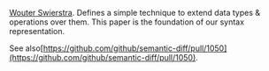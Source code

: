 [Wouter Swierstra](http://www.cs.ru.nl/~W.Swierstra/Publications/DataTypesALaCarte.pdf). Defines a simple technique to extend data types & operations over them. This paper is the foundation of our syntax representation.

See also[https://github.com/github/semantic-diff/pull/1050](https://github.com/github/semantic-diff/pull/1050).

